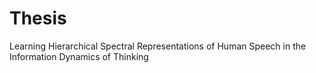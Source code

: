 # Thesis

Learning Hierarchical Spectral Representations of Human Speech 
in the Information Dynamics of Thinking
